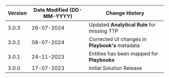 | **Version** | **Date Modified (DD-MM-YYYY)** | **Change History**                          |
|-------------|--------------------------------|---------------------------------------------|
| 3.0.3       | 26-07-2024                     | Updated **Analytical Rule** for missing TTP |
| 3.0.2       | 08-07-2024                     | Corrected UI changes in **Playbook's** metadata  |
| 3.0.1       | 24-11-2023                     | Entities has been mapped for **Playbooks**  |
| 3.0.0       | 17-07-2023                     | Initial Solution Release                    |